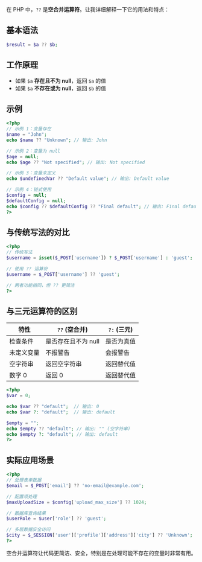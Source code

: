 在 PHP 中，`??` 是**空合并运算符**。让我详细解释一下它的用法和特点：

## 基本语法
```php
$result = $a ?? $b;
```

## 工作原理
- 如果 `$a` **存在且不为 null**，返回 `$a` 的值
- 如果 `$a` **不存在或为 null**，返回 `$b` 的值

## 示例
```php
<?php
// 示例 1：变量存在
$name = "John";
echo $name ?? "Unknown"; // 输出: John

// 示例 2：变量为 null
$age = null;
echo $age ?? "Not specified"; // 输出: Not specified

// 示例 3：变量未定义
echo $undefinedVar ?? "Default value"; // 输出: Default value

// 示例 4：链式使用
$config = null;
$defaultConfig = null;
echo $config ?? $defaultConfig ?? "Final default"; // 输出: Final default
?>
```

## 与传统写法的对比
```php
<?php
// 传统写法
$username = isset($_POST['username']) ? $_POST['username'] : 'guest';

// 使用 ?? 运算符
$username = $_POST['username'] ?? 'guest';

// 两者功能相同，但 ?? 更简洁
?>
```

## 与三元运算符的区别
| 特性 | `??` (空合并) | `?:` (三元) |
|------|---------------|-------------|
| 检查条件 | 是否存在且不为 null | 是否为真值 |
| 未定义变量 | 不报警告 | 会报警告 |
| 空字符串 | 返回空字符串 | 返回替代值 |
| 数字 0 | 返回 0 | 返回替代值 |

```php
<?php
$var = 0;

echo $var ?? "default";  // 输出: 0
echo $var ?: "default";  // 输出: default

$empty = "";
echo $empty ?? "default"; // 输出: "" (空字符串)
echo $empty ?: "default"; // 输出: default
?>
```

## 实际应用场景
```php
<?php
// 处理表单数据
$email = $_POST['email'] ?? 'no-email@example.com';

// 配置项处理
$maxUploadSize = $config['upload_max_size'] ?? 1024;

// 数据库查询结果
$userRole = $user['role'] ?? 'guest';

// 多层数据安全访问
$city = $_SESSION['user']['profile']['address']['city'] ?? 'Unknown';
?>
```

空合并运算符让代码更简洁、安全，特别是在处理可能不存在的变量时非常有用。